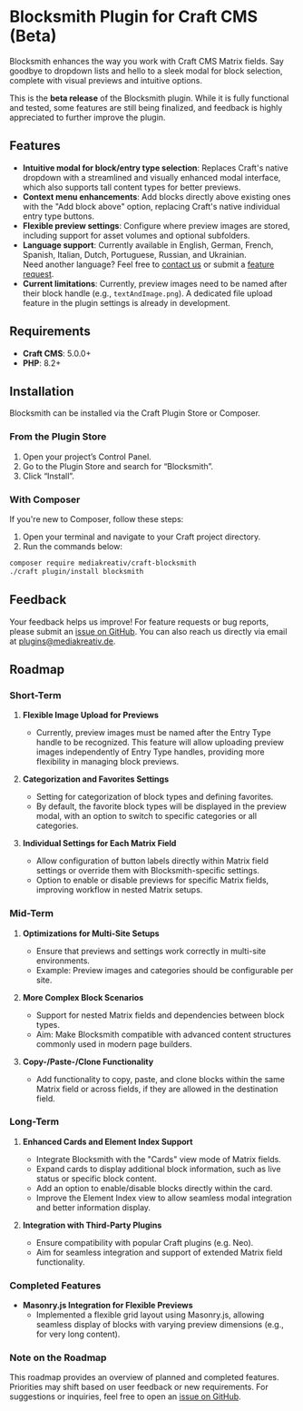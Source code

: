 # Blocksmith Plugin for Craft CMS (Beta)

Blocksmith enhances the way you work with Craft CMS Matrix fields. Say goodbye to dropdown lists and hello to a sleek modal for block selection, complete with visual previews and intuitive options.

This is the **beta release** of the Blocksmith plugin. While it is fully functional and tested, some features are still being finalized, and feedback is highly appreciated to further improve the plugin.

## Features

- **Intuitive modal for block/entry type selection**: Replaces Craft's native dropdown with a streamlined and visually enhanced modal interface, which also supports tall content types for better previews.
- **Context menu enhancements**: Add blocks directly above existing ones with the "Add block above" option, replacing Craft's native individual entry type buttons.
- **Flexible preview settings**: Configure where preview images are stored, including support for asset volumes and optional subfolders.
- **Language support**: Currently available in English, German, French, Spanish, Italian, Dutch, Portuguese, Russian, and Ukrainian.  
  Need another language? Feel free to [contact us](mailto:plugins@mediakreativ.de) or submit a [feature request](https://github.com/mediakreativ/craft-blocksmith/issues).
- **Current limitations**: Currently, preview images need to be named after their block handle (e.g., `textAndImage.png`). A dedicated file upload feature in the plugin settings is already in development.

## Requirements

- **Craft CMS**: 5.0.0+
- **PHP**: 8.2+

## Installation

Blocksmith can be installed via the Craft Plugin Store or Composer.

### From the Plugin Store

1. Open your project’s Control Panel.
2. Go to the Plugin Store and search for “Blocksmith”.
3. Click “Install”.

### With Composer

If you're new to Composer, follow these steps:

1. Open your terminal and navigate to your Craft project directory.
2. Run the commands below:

```bash
composer require mediakreativ/craft-blocksmith
./craft plugin/install blocksmith
```

## Feedback

Your feedback helps us improve!
For feature requests or bug reports, please submit an [issue on GitHub](https://github.com/mediakreativ/craft-blocksmith/issues).
You can also reach us directly via email at [plugins@mediakreativ.de](mailto:plugins@mediakreativ.de).


## **Roadmap**

### **Short-Term**

1. **Flexible Image Upload for Previews**
   - Currently, preview images must be named after the Entry Type handle to be recognized. This feature will allow uploading preview images independently of Entry Type handles, providing more flexibility in managing block previews.

2. **Categorization and Favorites Settings**
   - Setting for categorization of block types and defining favorites.
   - By default, the favorite block types will be displayed in the preview modal, with an option to switch to specific categories or all categories.

3. **Individual Settings for Each Matrix Field**
   - Allow configuration of button labels directly within Matrix field settings or override them with Blocksmith-specific settings.
   - Option to enable or disable previews for specific Matrix fields, improving workflow in nested Matrix setups.


### **Mid-Term**

1. **Optimizations for Multi-Site Setups**
   - Ensure that previews and settings work correctly in multi-site environments.
   - Example: Preview images and categories should be configurable per site.

2. **More Complex Block Scenarios**
   - Support for nested Matrix fields and dependencies between block types.
   - Aim: Make Blocksmith compatible with advanced content structures commonly used in modern page builders.

3. **Copy-/Paste-/Clone Functionality**
   - Add functionality to copy, paste, and clone blocks within the same Matrix field or across fields, if they are allowed in the destination field.


### **Long-Term**

1. **Enhanced Cards and Element Index Support**
   - Integrate Blocksmith with the "Cards" view mode of Matrix fields.
   - Expand cards to display additional block information, such as live status or specific block content.
   - Add an option to enable/disable blocks directly within the card.
   - Improve the Element Index view to allow seamless modal integration and better information display.

2. **Integration with Third-Party Plugins**
   - Ensure compatibility with popular Craft plugins (e.g. Neo).
   - Aim for seamless integration and support of extended Matrix field functionality.


### **Completed Features**

- **Masonry.js Integration for Flexible Previews**
  - Implemented a flexible grid layout using Masonry.js, allowing seamless display of blocks with varying preview dimensions (e.g., for very long content).


### **Note on the Roadmap**

This roadmap provides an overview of planned and completed features. Priorities may shift based on user feedback or new requirements. For suggestions or inquiries, feel free to open an [issue on GitHub](https://github.com/mediakreativ/craft-blocksmith/issues).

